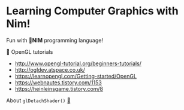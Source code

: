 # Learning Computer Graphics with Nim!

Fun with 👑**NIM** programming language!

💎 OpenGL tutorials
- http://www.opengl-tutorial.org/beginners-tutorials/
- http://ogldev.atspace.co.uk/
- https://learnopengl.com/Getting-started/OpenGL
- https://webnautes.tistory.com/1153
- https://heinleinsgame.tistory.com/8

About `glDetachShader()` [📃](https://gamedev.stackexchange.com/questions/47910/after-a-succesful-gllinkprogram-should-i-delete-detach-my-shaders)
